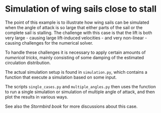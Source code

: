 # Simulation of wing sails close to stall

The point of this example is to illustrate how wing sails can be simulated when the angle of attack is so large that either parts of the sail or the complete sail is stalling. The challenge with this case is that the lift is both very large - causing large lift-induced velocities - and very non-linear - causing challenges for the numerical solver. 

To handle these challenges it is necessary to apply certain amounts of *numerical tricks*, mainly consisting of some damping of the estimated circulation distribution.

The actual simulation setup is found in `simulation.py`, which contains a function that execute a simulation based on some input. 

The scripts `single_cases.py` and `multiple_angles.py` then uses the function to run a single simulation or simulation of multiple angle of attack, and then plot the results in various ways. 

See also the *Stormbird book* for more discussions about this case.